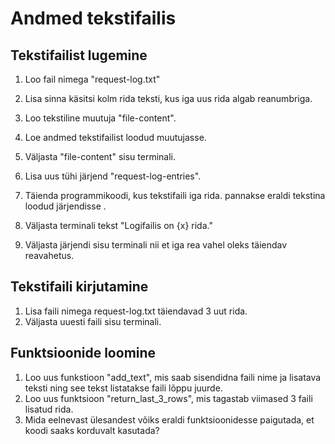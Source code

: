 # Andmed tekstifailis

## Tekstifailist lugemine
1. Loo fail nimega "request-log.txt"
2. Lisa sinna käsitsi kolm rida teksti, kus iga uus rida algab reanumbriga.
3. Loo tekstiline muutuja "file-content".
4. Loe andmed tekstifailist loodud muutujasse.
5. Väljasta "file-content" sisu terminali.

6. Lisa uus tühi järjend "request-log-entries".
7. Täienda programmikoodi, kus tekstifaili iga rida. pannakse eraldi tekstina loodud järjendisse .
8. Väljasta terminali tekst "Logifailis on {x} rida."
9. Väljasta järjendi sisu terminali nii et iga rea vahel oleks täiendav reavahetus.


## Tekstifaili kirjutamine
1. Lisa faili nimega request-log.txt täiendavad 3 uut rida.
2. Väljasta uuesti faili sisu terminali.

## Funktsioonide loomine
1. Loo uus funkstioon "add_text", mis saab sisendidna faili nime ja lisatava teksti ning see tekst listatakse faili lõppu juurde.
2. Loo uus funktsioon "return_last_3_rows", mis tagastab viimased 3 faili lisatud rida.
3. Mida eelnevast ülesandest võiks eraldi funktsioonidesse paigutada, et koodi saaks korduvalt kasutada?
